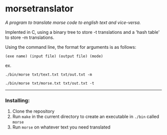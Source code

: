 # morsetranslator

*A program to translate morse code to english text and vice-versa.*

Implented in C, using a binary tree to store -t translations and a 'hash table' to store -m translations.

Using the command line, the format for arguments is as follows:

    (exe name) (input file) (output file) (mode)

ex.

    ./bin/morse txt/text.txt txt/out.txt -m
    
    ./bin/morse txt/morse.txt txt/out.txt -t
    
    
------------------------
### Installing:

1. Clone the repository
2. Run `make` in the current directory to create an executable in `./bin` called `morse`
3. Run `morse` on whatever text you need translated
